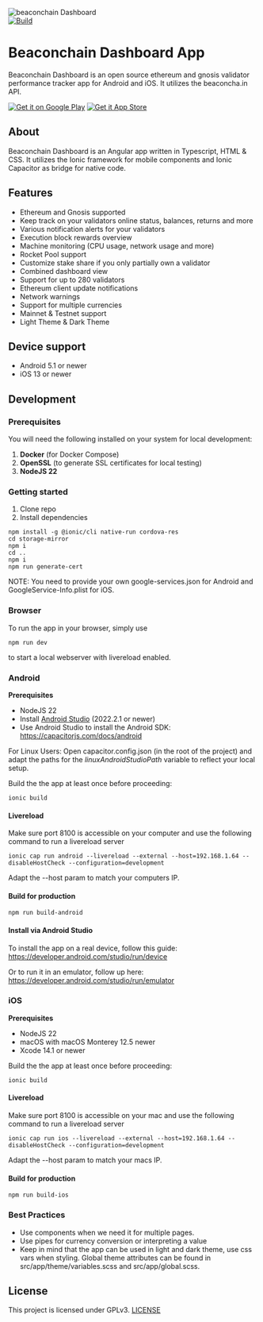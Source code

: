 ![[beaconchain Dashboard](https://beaconcha.in/mobile)](.github/banner.png)  
[![Build](https://github.com/gobitfly/eth2-beaconchain-explorer-app/actions/workflows/build.yaml/badge.svg)](https://github.com/gobitfly/eth2-beaconchain-explorer-app/actions/workflows/build.yaml)

# Beaconchain Dashboard App

Beaconchain Dashboard is an open source ethereum and gnosis validator performance tracker app for Android and iOS. It utilizes the beaconcha.in API.

[![Get it on Google Play](https://beaconcha.in/img/android.png)](https://play.google.com/store/apps/details?id=in.beaconcha.mobile)
[![Get it App Store](https://beaconcha.in/img/ios.png)](https://apps.apple.com/app/beaconchain-dashboard/id1541822121)

## About

Beaconchain Dashboard is an Angular app written in Typescript, HTML & CSS. It utilizes the Ionic framework for mobile components and Ionic Capacitor as bridge for native code.

## Features

- Ethereum and Gnosis supported
- Keep track on your validators online status, balances, returns and more
- Various notification alerts for your validators
- Execution block rewards overview
- Machine monitoring (CPU usage, network usage and more)
- Rocket Pool support
- Customize stake share if you only partially own a validator
- Combined dashboard view
- Support for up to 280 validators
- Ethereum client update notifications
- Network warnings
- Support for multiple currencies
- Mainnet & Testnet support
- Light Theme & Dark Theme

## Device support

- Android 5.1 or newer
- iOS 13 or newer

## Development

### Prerequisites

You will need the following installed on your system for local development:

1. **Docker** (for Docker Compose)
2. **OpenSSL** (to generate SSL certificates for local testing)
3. **NodeJS 22**

### Getting started

1. Clone repo
2. Install dependencies

```
npm install -g @ionic/cli native-run cordova-res
cd storage-mirror
npm i
cd ..
npm i
npm run generate-cert
```

NOTE: You need to provide your own google-services.json for Android and GoogleService-Info.plist for iOS.

### Browser

To run the app in your browser, simply use

`npm run dev`

to start a local webserver with livereload enabled.

### Android

**Prerequisites**

- NodeJS 22
- Install [Android Studio](https://developer.android.com/studio#downloads]) (2022.2.1 or newer)
- Use Android Studio to install the Android SDK: https://capacitorjs.com/docs/android

For Linux Users: Open capacitor.config.json (in the root of the project) and adapt the paths for the _linuxAndroidStudioPath_ variable to reflect your local setup.

Build the the app at least once before proceeding:

`ionic build`

#### Livereload

Make sure port 8100 is accessible on your computer and use the following command to run a livereload server

`ionic cap run android --livereload --external --host=192.168.1.64 --disableHostCheck --configuration=development`

Adapt the --host param to match your computers IP.

#### Build for production

`npm run build-android`

#### Install via Android Studio

To install the app on a real device, follow this guide: https://developer.android.com/studio/run/device

Or to run it in an emulator, follow up here: https://developer.android.com/studio/run/emulator

### iOS

**Prerequisites**

- NodeJS 22
- macOS with macOS Monterey 12.5 newer
- Xcode 14.1 or newer

Build the the app at least once before proceeding:

`ionic build`

#### Livereload

Make sure port 8100 is accessible on your mac and use the following command to run a livereload server

`ionic cap run ios --livereload --external --host=192.168.1.64 --disableHostCheck --configuration=development`

Adapt the --host param to match your macs IP.

#### Build for production

`npm run build-ios`

### Best Practices

- Use components when we need it for multiple pages.
- Use pipes for currency conversion or interpreting a value
- Keep in mind that the app can be used in light and dark theme, use css vars when styling. Global theme attributes can be found in src/app/theme/variables.scss and src/app/global.scss.

## License

This project is licensed under GPLv3. [LICENSE](LICENSE)
